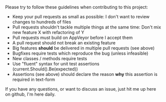 Please try to follow these guidelines when contributing to this project:

- Keep your pull requests as small as possible: I don't want to review changes to hundreds of files
- Pull requests shouldn't tackle multiple things at the same time: Don't mix new feature X with refactoring of Y
- Pull requests must build on AppVeyor before I accept them
- A pull request should not break an existing feature
- Big features **should** be delivered in multiple pull requests (see above)
- Bugfixes require tests which reproduce the bug (unless infeasible)
- New classes / methods require tests
- Use "fluent" syntax for unit test assertions (current.Should().Be(expected))
- Assertions (see above) should declare the reason **why** this assertion is required in text-form

If you have any questions, or want to discuss an issue, just hit me up here on github, I'm here daily.
